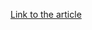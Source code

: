 [Link to the article](https://www.crowdstrike.com/blog/meet-crowdstrikes-adversary-of-the-month-for-march-venomous-bear/)
